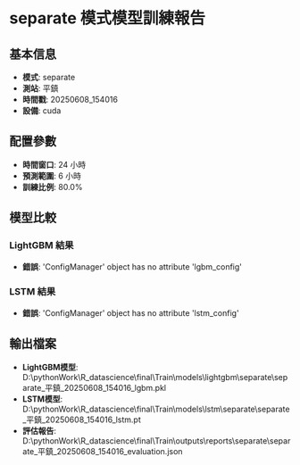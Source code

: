 
# separate 模式模型訓練報告

## 基本信息
- **模式**: separate
- **測站**: 平鎮
- **時間戳**: 20250608_154016
- **設備**: cuda

## 配置參數
- **時間窗口**: 24 小時
- **預測範圍**: 6 小時
- **訓練比例**: 80.0%

## 模型比較

### LightGBM 結果

- **錯誤**: 'ConfigManager' object has no attribute 'lgbm_config'

### LSTM 結果

- **錯誤**: 'ConfigManager' object has no attribute 'lstm_config'


## 輸出檔案
- **LightGBM模型**: D:\pythonWork\R_datascience\final\Train\models\lightgbm\separate\separate_平鎮_20250608_154016_lgbm.pkl
- **LSTM模型**: D:\pythonWork\R_datascience\final\Train\models\lstm\separate\separate_平鎮_20250608_154016_lstm.pt
- **評估報告**: D:\pythonWork\R_datascience\final\Train\outputs\reports\separate\separate_平鎮_20250608_154016_evaluation.json

